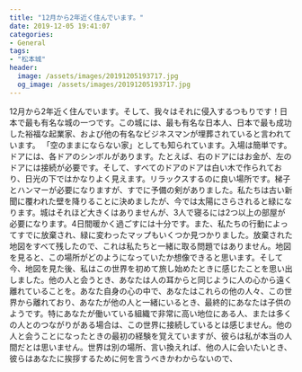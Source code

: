 ```yaml
---
title: "12月から2年近く住んでいます。"
date: 2019-12-05 19:41:07
categories:
- General
tags:
- "松本城"
header:
  image: /assets/images/20191205193717.jpg
  og_image: /assets/images/20191205193717.jpg
---
```


12月から2年近く住んでいます。そして、我々はそれに侵入するつもりです！日本で最も有名な城の一つです。この城には、最も有名な日本人、日本で最も成功した裕福な起業家、および他の有名なビジネスマンが埋葬されていると言われています。 「空のままにならない家」としても知られています。入場は簡単です。ドアには、各ドアのシンボルがあります。たとえば、右のドアにはお金が、左のドアには接続が必要です。そして、すべてのドアのドアは白い木で作られており、日光の下ではかなりよく見えます。リラックスするのに良い場所です。梯子とハンマーが必要になりますが、すでに予備の剣がありました。私たちは古い新聞に覆われた壁を降りることに決めましたが、今では太陽にさらされると緑になります。城はそれほど大きくはありませんが、3人で寝るには2つ以上の部屋が必要になります。4日間暖かく過ごすには十分です。また、私たちの行動によってすでに放棄され、緑に変わったマップもいくつか見つかりました。放棄された地図をすべて残したので、これは私たちと一緒に取る問題ではありません。地図を見ると、この場所がどのようになっていたか想像できると思います。そして今、地図を見た後、私はこの世界を初めて旅し始めたときに感じたことを思い出しました。他の人と会うとき、あなたは人の耳からと同じように人の心から遠く離れていることを。あなた自身の心の中で、あなたはこれらの他の人々、この世界から離れており、あなたが他の人と一緒にいるとき、最終的にあなたは子供のようです。特にあなたが働いている組織で非常に高い地位にある人、または多くの人とのつながりがある場合は、この世界に接続しているとは感じません。他の人と会うことになったときの最初の経験を覚えていますが、彼らは私が本当の人間だとは思いません。世界は別の場所、言い換えれば、他の人に会いたいとき、彼らはあなたに挨拶するために何を言うべきかわからないので、
